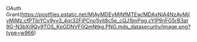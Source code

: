OAuth Grant(https://postfiles.pstatic.net/MjAyMDEyMjNfMTEw/MDAxNjA4NzAyMjIyMjMz.cfPTbiYCv9yv3_4qr32FiPCno1lvit8c5e_cQJ1bnPgg.cYlP9nFG5rB3at9G-N3bXi9Qy9TOS_KpGDNVF0QmNtkg.PNG.mds_datasecurity/image.png?type=w966)
